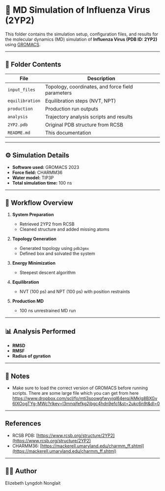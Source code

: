 # 🧬 MD Simulation of Influenza Virus (2YP2)

This folder contains the simulation setup, configuration files, and results for the molecular dynamics (MD) simulation of **Influenza Virus (PDB ID: 2YP2)** using [GROMACS](http://www.gromacs.org/).

---

## 📁 Folder Contents

| File                   | Description                                          |
|------------------------|------------------------------------------------------|
| `input_files`         | Topology, coordinates, and force field parameters    |
| `equilibration`       | Equilibration steps (NVT, NPT)                       |
| `production`          | Production run outputs                               |
| `analysis`            | Trajectory analysis scripts and results              |
| `2YP2.pdb`             | Original PDB structure from RCSB                     |
| `README.md`            | This documentation                                   |

---

## ⚙️ Simulation Details

- **Software used:** GROMACS 2023
- **Force field:** CHARMM36
- **Water model:** TIP3P
- **Total simulation time:** 100 ns

---

## 🧪 Workflow Overview

1. **System Preparation**
   - Retrieved 2YP2 from RCSB
   - Cleaned structure and added missing atoms

2. **Topology Generation**
   - Generated topology using `pdb2gmx`
   - Defined box and solvated the system

3. **Energy Minimization**
   - Steepest descent algorithm

4. **Equilibration**
   - NVT (100 ps) and NPT (100 ps) with position restraints

5. **Production MD**
   - 100 ns unrestrained MD run

---

## 📊 Analysis Performed

- **RMSD**
- **RMSF**
- **Radius of gyration**



---

## 📝 Notes

- Make sure to load the correct version of GROMACS before running scripts.
There are some large file which you can get from here https://www.dropbox.com/scl/fo/mti3soowgfwyvjql64erq/AMkIg8BXGv6IXOogTYg-MWc?rlkey=l3mnqjfefkg2jbgc4hdn9efo1&st=2ukc6n9t&dl=0

---

##  References

- RCSB PDB: [https://www.rcsb.org/structure/2YP2](https://www.rcsb.org/structure/2YP2)
- CHARMM36: [https://mackerell.umaryland.edu/charmm_ff.shtml](https://mackerell.umaryland.edu/charmm_ff.shtml)

---

## 👩‍💻 Author
Elizebeth Lyngdoh Nonglait

